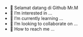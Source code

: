 - 🗿 Selamat datang di Github Mr.M
- 🗿 I’m interested in ...
- 🗿 I’m currently learning ...
- 🗿 I’m looking to collaborate on ...
- 📂 How to reach me ...

<!---
MRM20222/MRM20222 is a ✨ special ✨ repository because its `README.md` (this file) appears on your GitHub profile.
You can click the Preview link to take a look at your changes.
--->

